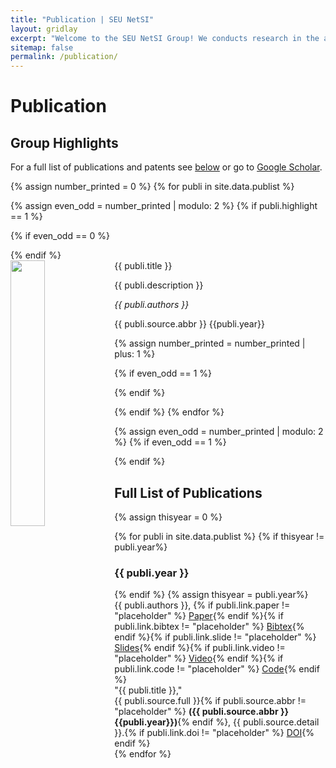 ```yaml
---
title: "Publication | SEU NetSI"
layout: gridlay
excerpt: "Welcome to the SEU NetSI Group! We conducts research in the area of Internet of Things and Swarm Intelligence. Our goal is to provide theoretically sound analysis as well as build practically working systems."
sitemap: false
permalink: /publication/
---
```


<div class="page-container">

# Publication
## Group Highlights

For a full list of publications and patents see [below](#full-list-of-publications) or go to [Google Scholar](https://scholar.google.com/citations?user=7N_fRVwAAAAJ).

{% assign number_printed = 0 %}
{% for publi in site.data.publist %}

{% assign even_odd = number_printed | modulo: 2 %}
{% if publi.highlight == 1 %}

{% if even_odd == 0 %}
<div class="row">
{% endif %}

<div class="col-sm-12 clearfix">
 <div class="well">
  <pubtit>{{ publi.title }}</pubtit>
  <img class="img-responsive img-rounded" src="{{ site.url }}{{ site.baseurl }}/images/pubpic/{{ publi.image }}" class="img-responsive" width="33%" style="float: left" />
  <p>{{ publi.description }}</p>
  <p><em>{{ publi.authors }}</em></p>
  <p class="lead">{{ publi.source.abbr }} {{publi.year}}</p>
 </div>
</div>

{% assign number_printed = number_printed | plus: 1 %}

{% if even_odd == 1 %}
</div>
{% endif %}

{% endif %}
{% endfor %}

{% assign even_odd = number_printed | modulo: 2 %}
{% if even_odd == 1 %}
</div>
{% endif %}

## Full List of Publications
{% assign thisyear = 0 %}

{% for publi in site.data.publist %}
  {% if thisyear != publi.year%}
  <h3>{{ publi.year }}</h3>
  {% endif %}
  {% assign thisyear = publi.year%}

  <div class="well-sm">
  {{ publi.authors }}, {% if publi.link.paper != "placeholder" %} <a href="{{ publi.link.paper}}" target="_blank"><span class="label label-success pull-right pub-label">Paper</span></a>{% endif %}{% if publi.link.bibtex != "placeholder" %} <a href="{{ publi.link.bibtex}}" target="_blank"><span class="label label-default pull-right pub-label">Bibtex</span></a>{% endif %}{% if publi.link.slide != "placeholder" %} <a href="{{ publi.link.slide}}" target="_blank"><span class="label label-warning pull-right pub-label">Slides</span></a>{% endif %}{% if publi.link.video != "placeholder" %} <a href="{{ publi.link.video}}" target="_blank"><span class="label label-danger pull-right pub-label">Video</span></a>{% endif %}{% if publi.link.code != "placeholder" %} <a href="{{ publi.link.code}}" target="_blank"><span class="label label-primary pull-right pub-label">Code</span></a>{% endif %}<br />
  "{{ publi.title }}," <br />
  {{ publi.source.full }}{% if publi.source.abbr != "placeholder" %}&nbsp;<b>({{ publi.source.abbr }} {{publi.year}})</b>{% endif %}, {{ publi.source.detail }}.{% if publi.link.doi != "placeholder" %} <a href="{{ publi.link.doi}}" target="_blank"><span class="label label-info pull-right pub-label">DOI</span></a>{% endif %}

  </div>
{% endfor %}
</div>
